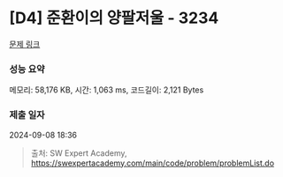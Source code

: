 # [D4] 준환이의 양팔저울 - 3234 

[문제 링크](https://swexpertacademy.com/main/code/problem/problemDetail.do?contestProbId=AWAe7XSKfUUDFAUw) 

### 성능 요약

메모리: 58,176 KB, 시간: 1,063 ms, 코드길이: 2,121 Bytes

### 제출 일자

2024-09-08 18:36



> 출처: SW Expert Academy, https://swexpertacademy.com/main/code/problem/problemList.do